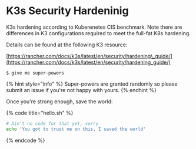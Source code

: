 # K3s Security Hardeninig

K3s hardening according to Kuberenetes CIS benchmark. Note there are differences in K3 configurations required to meet the full-fat K8s hardening.

Details can be found at the following K3 resource:

[https://rancher.com/docs/k3s/latest/en/security/hardening\_guide/](https://rancher.com/docs/k3s/latest/en/security/hardening_guide/)

```
$ give me super-powers
```

{% hint style="info" %}
 Super-powers are granted randomly so please submit an issue if you're not happy with yours.
{% endhint %}

Once you're strong enough, save the world:

{% code title="hello.sh" %}
```bash
# Ain't no code for that yet, sorry
echo 'You got to trust me on this, I saved the world'
```
{% endcode %}



